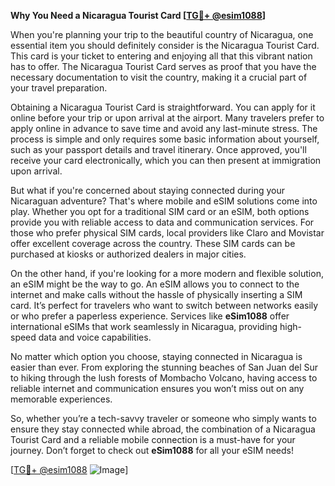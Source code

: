**Why You Need a Nicaragua Tourist Card [[TG💪+ @esim1088](https://t.me/s/esim1088)]**

When you're planning your trip to the beautiful country of Nicaragua, one essential item you should definitely consider is the Nicaragua Tourist Card. This card is your ticket to entering and enjoying all that this vibrant nation has to offer. The Nicaragua Tourist Card serves as proof that you have the necessary documentation to visit the country, making it a crucial part of your travel preparation.

Obtaining a Nicaragua Tourist Card is straightforward. You can apply for it online before your trip or upon arrival at the airport. Many travelers prefer to apply online in advance to save time and avoid any last-minute stress. The process is simple and only requires some basic information about yourself, such as your passport details and travel itinerary. Once approved, you'll receive your card electronically, which you can then present at immigration upon arrival.

But what if you're concerned about staying connected during your Nicaraguan adventure? That's where mobile and eSIM solutions come into play. Whether you opt for a traditional SIM card or an eSIM, both options provide you with reliable access to data and communication services. For those who prefer physical SIM cards, local providers like Claro and Movistar offer excellent coverage across the country. These SIM cards can be purchased at kiosks or authorized dealers in major cities.

On the other hand, if you're looking for a more modern and flexible solution, an eSIM might be the way to go. An eSIM allows you to connect to the internet and make calls without the hassle of physically inserting a SIM card. It’s perfect for travelers who want to switch between networks easily or who prefer a paperless experience. Services like **eSim1088** offer international eSIMs that work seamlessly in Nicaragua, providing high-speed data and voice capabilities.

No matter which option you choose, staying connected in Nicaragua is easier than ever. From exploring the stunning beaches of San Juan del Sur to hiking through the lush forests of Mombacho Volcano, having access to reliable internet and communication ensures you won’t miss out on any memorable experiences.

So, whether you’re a tech-savvy traveler or someone who simply wants to ensure they stay connected while abroad, the combination of a Nicaragua Tourist Card and a reliable mobile connection is a must-have for your journey. Don’t forget to check out **eSim1088** for all your eSIM needs! 

[[TG💪+ @esim1088](https://t.me/s/esim1088) ![Image](https://i.postimg.cc/Y0z9fWf4/image.png)]